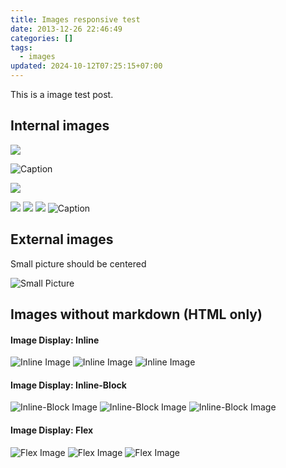 ```yaml
---
title: Images responsive test
date: 2013-12-26 22:46:49
categories: []
tags:
  - images
updated: 2024-10-12T07:25:15+07:00
---
```


This is a image test post.

## Internal images

![](/assets/wallpaper-2572384.jpg)

![Caption](/assets/wallpaper-2311325.jpg)

![](/assets/wallpaper-878514.jpg)

![](/images/river.png)
![](/images/landscape-1.jpg)
![](/images/landscape-2.jpg)
![Caption](/images/leaf.jpg)

## External images

Small picture should be centered

![Small Picture](https://via.placeholder.com/350x150.jpg)

## Images without markdown (HTML only)

<div>
    <h4 class="font-bold mb-2">Image Display: Inline</h4>
    <img src="https://via.placeholder.com/150" alt="Inline Image" class="inline">
    <img src="https://via.placeholder.com/150" alt="Inline Image" class="inline">
    <img src="https://via.placeholder.com/150" alt="Inline Image" class="inline">
</div>

<div>
    <h4 class="font-bold mb-2">Image Display: Inline-Block</h4>
    <img src="https://via.placeholder.com/150" alt="Inline-Block Image" class="inline-block mr-2">
    <img src="https://via.placeholder.com/150" alt="Inline-Block Image" class="inline-block mr-2">
    <img src="https://via.placeholder.com/150" alt="Inline-Block Image" class="inline-block">
</div>

<div>
    <h4 class="font-bold mb-2">Image Display: Flex</h4>
    <div class="flex">
        <img src="https://via.placeholder.com/150" alt="Flex Image" class="mr-2">
        <img src="https://via.placeholder.com/150" alt="Flex Image" class="mr-2">
        <img src="https://via.placeholder.com/150" alt="Flex Image">
    </div>
</div>
